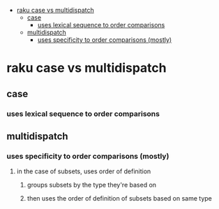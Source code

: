 - [raku case vs multidispatch](#orgc08213e)
  - [case](#org7b8c8ee)
    - [uses lexical sequence to order comparisons](#org6ee5096)
  - [multidispatch](#org8a62258)
    - [uses specificity to order comparisons (mostly)](#orge933046)


<a id="orgc08213e"></a>

# raku case vs multidispatch


<a id="org7b8c8ee"></a>

## case


<a id="org6ee5096"></a>

### uses lexical sequence to order comparisons


<a id="org8a62258"></a>

## multidispatch


<a id="orge933046"></a>

### uses specificity to order comparisons (mostly)

1.  in the case of subsets, uses order of definition

    1.  groups subsets by the type they're based on
    
    2.  then uses the order of definition of subsets based on same type

